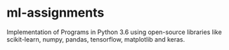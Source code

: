 # ml-assignments
Implementation of Programs in Python 3.6 using open-source libraries like scikit-learn, numpy, pandas, tensorflow, matplotlib and keras.
